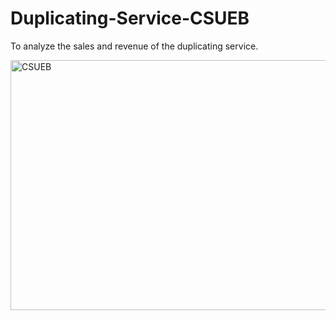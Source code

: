 # Duplicating-Service-CSUEB
To analyze the sales and revenue of the duplicating service.

<img src="https://user-images.githubusercontent.com/55968160/76005221-95033000-5ebf-11ea-8a5d-4b9a2651b803.png" alt="CSUEB" width="800" height="400">
